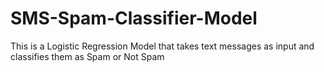 # SMS-Spam-Classifier-Model
This is a Logistic Regression Model that takes text messages as input and classifies them as Spam or Not Spam
